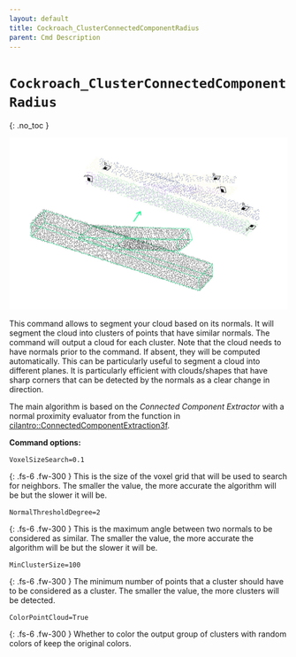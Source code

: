 ```yaml
---
layout: default
title: Cockroach_ClusterConnectedComponentRadius
parent: Cmd Description
---
```


# `Cockroach_ClusterConnectedComponentRadius`
{: .no_toc }

![cockroach_connectedcomponent](https://github.com/ibois-epfl/Cockroach-documentation/blob/docu-alpha/img/cmds/cockroach_connectedcomponent.jpg?raw=true)

This command allows to segment your cloud based on its normals. It will segment the cloud into clusters of points that have similar normals. The command will output a cloud for each cluster. Note that the cloud needs to have normals prior to the command. If absent, they will be computed automatically. This can be particularly useful to segment a cloud into different planes. It is particularly efficient with clouds/shapes that have sharp corners that can be detected by the normals as a clear change in direction.

The main algorithm is based on the *Connected Component Extractor* with a normal proximity evaluator from the function in [cilantro::ConnectedComponentExtraction3f](https://github.com/kzampog/cilantro/blob/57ad1a397b73b6f4bbf9604fd75f8fe4363206a7/include/cilantro/clustering/connected_component_extraction.hpp#L23).

**Command options:**
```
VoxelSizeSearch=0.1
```
{: .fs-6 .fw-300 }
This is the size of the voxel grid that will be used to search for neighbors. The smaller the value, the more accurate the algorithm will be but the slower it will be.


```
NormalThresholdDegree=2
```
{: .fs-6 .fw-300 }
This is the maximum angle between two normals to be considered as similar. The smaller the value, the more accurate the algorithm will be but the slower it will be.

```
MinClusterSize=100
```
{: .fs-6 .fw-300 }
The minimum number of points that a cluster should have to be considered as a cluster. The smaller the value, the more clusters will be detected.

```
ColorPointCloud=True
```
{: .fs-6 .fw-300 }
Whether to color the output group of clusters with random colors of keep the original colors.